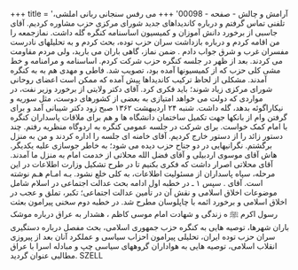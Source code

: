 +++
title = 'آرامش و چالش - صفحه - 00098'
+++
می رفس سنجانی ربانی املشی، تلفنی تماس گرفتم و درباره کاندیداهای جدید شورای مرکزی حزب مشاوره کردیم. آقای جاسبی از برخورد دانش آموزان و کمیسیون اساسنامه کنگره گله داشت. نمازجمعه را من اقامه کردم و درباره بازداشت سران حزب توده، بحث کردم و به تحلیلهای نادرست مفسران غرب و شرق جواب دادم . ضمن نماز، گاهی باران می بارید، ولی مردم مقاومت می کردند. بعد از ظهر در جلسه کنگره حزب شرکت کردم. اساسنامه و مرامنامه و خط مشی کلی حزب که از کمیسیونها آمده بود، تصویب شد. فاطی و مهدی هم به به کنگره آمدند. مشکلی از لحاظ ترکیب کاندیداها پیش آمده که ممکن است اعضای روحانی شورای مرکزی زیاد شوند؛ باید فکری کرد. آقای دکتر ولایتی از برخورد وزیر نفت، در مواردی که دولت می خواهد امتیازی به بعضی از کشورهای دوست، مثل سوریه و نیکاراگوئه بدهد، گله داشت. شنبه ۲۴ اردیبهشت ۱۳۶۲ صبح زود دکتر شیبانی آمد و برای گرفتن وام از بانکها جهت تکمیل ساختمان دانشگاه ها و هم برای ملاقات پاسداران کنگره با امام کمک خواست. برای شرکت در جلسه عمومی کنگره به اردوگاه منظریه رفتم. چند دستور زائد را از دستور خارج کردیم. آقای خامنه ای جلسه را اداره کردند و من به منزل برگشتم. نگرانیهایی در دو جناح حزب دیده می شود؛ به خاطر جوسازی علیه یکدیگر. هاش آقای موسوی اردبیلی و آقای فضل الله محلاتی از خدمت امام به منزل ما آمدند. آقای محلاتی اصرار داشت که فکری بکنیم تا در طرح تشکیل وزارت اطلاعات در این مرحله، سپاه پاسداران از مسئولیت اطلاعات، به کلی خلع نشود. بـه امـام هـم نوشته است. آقای . سپس ۱ ـ در خطبه اول ادامه بحث عدالت اجتماعی در اسلام شامل موضوعات اخلاق اسلامی و نقش آن در تأمین عدالت اجتماعی؛ تکبر، تملق و عجب در اخلاق اسلامی و برخورد ائمه با چاپلوسان مطرح شد. در خطبه دوم سخنی پیرامون بعثت رسول اکرم ﷺ ه زندگی و شهادت امام موسی کاظم ، هشدار به عراق درباره موشک باران شهرها، توصیه هایی به کنگره حزب جمهوری اسلامی، بحث مفصل درباره دستگیری سران حزب توده ایران، تحلیلی پیرامون احزاب سیاسی و عملکرد آنان بعد از پیروزی انقلاب اسلامی، توصیه هایی به هواداران گروههای سیاسی چپ و مبادله اسرا با عراق مطالبی عنوان گردید. SZELL